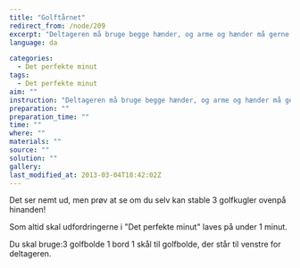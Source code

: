```yaml
---
title: "Golftårnet"
redirect_from: /node/209
excerpt: "Deltageren må bruge begge hænder, og arme og hænder må gerne støtte på bordet, hvor boldene stables. Vælter en eller flere af boldene, må de samles op og forsøgt stablet igen. Falder en bold på gulvet, må deltageren tage en ny. For at bestå udfordringen skal 3 golfbolde stables oven på hinanden, og opstillingen skal stå stille i 3 sekunder inden for tidsgrænsen på 1 minut."
language: da

categories: 
  - Det perfekte minut
tags: 
  - Det perfekte minut
aim: ""
instruction: "Deltageren må bruge begge hænder, og arme og hænder må gerne støtte på bordet, hvor boldene stables. Vælter en eller flere af boldene, må de samles op og forsøgt stablet igen. Falder en bold på gulvet, må deltageren tage en ny. For at bestå udfordringen skal 3 golfbolde stables oven på hinanden, og opstillingen skal stå stille i 3 sekunder inden for tidsgrænsen på 1 minut."
preparation: ""
preparation_time: ""
time: ""
where: ""
materials: ""
source: ""
solution: ""
gallery:
last_modified_at: 2013-03-04T18:42:02Z
---
```

Det ser nemt ud, men prøv at se om du selv kan stable 3 golfkugler ovenpå hinanden!

Som altid skal udfordringerne i "Det perfekte minut" laves på under 1 minut.

Du skal bruge:3 golfbolde 1 bord 1 skål til golfbolde, der står til venstre for deltageren.
